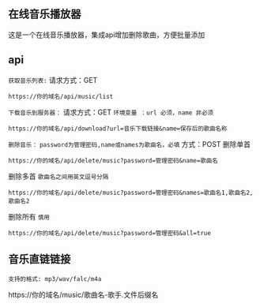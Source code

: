 ## 在线音乐播放器

这是一个在线音乐播放器，集成api增加删除歌曲，方便批量添加

## api
```获取音乐列表:``` 
请求方式：GET
```
https://你的域名/api/music/list
```

```下载音乐到服务器：```
请求方式：GET
```环境变量 ：url 必须，name 非必须```
```
https://你的域名/api/download?url=音乐下载链接&name=保存后的歌曲名称
```

```删除音乐：```
```password为管理密码,name或names为歌曲名，必填```
方式：POST
删除单首
```
https://你的域名/api/delete/music?password=管理密码&name=歌曲名
```
删除多首
```歌曲名之间用英文逗号分隔```
```
https://你的域名/api/delete/music?password=管理密码&names=歌曲名1,歌曲名2,歌曲名2
```

删除所有
```慎用```
```
https://你的域名/api/delete/music?password=管理密码&all=true
```

## 音乐直链链接
```支持的格式: mp3/wav/falc/m4a```

https://你的域名/music/歌曲名-歌手.文件后缀名

